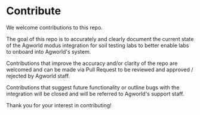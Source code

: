 # Contribute

We welcome contributions to this repo.

The goal of this repo is to accurately and clearly document the current state
of the Agworld modus integration for soil testing labs to better enable labs to
onboard into Agworld's system.

Contributions that improve the accuracy and/or clarity of the repo are
welcomed and can be made via Pull Request to be reviewed and approved /
rejected by Agworld staff.

Contributions that suggest future functionality or outline bugs with the
integration will be closed and will be referred to Agworld's support staff.

Thank you for your interest in contributing!
